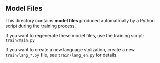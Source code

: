 ## Model Files

This directory contains **model files** produced automatically by a Python script during the training process.

If you want to regenerate these model files, use the training script: `train/main.py`

If you want to create a new language stylization, create a new `train/lang_*.py` file, see `train/lang_en.py` for details.
